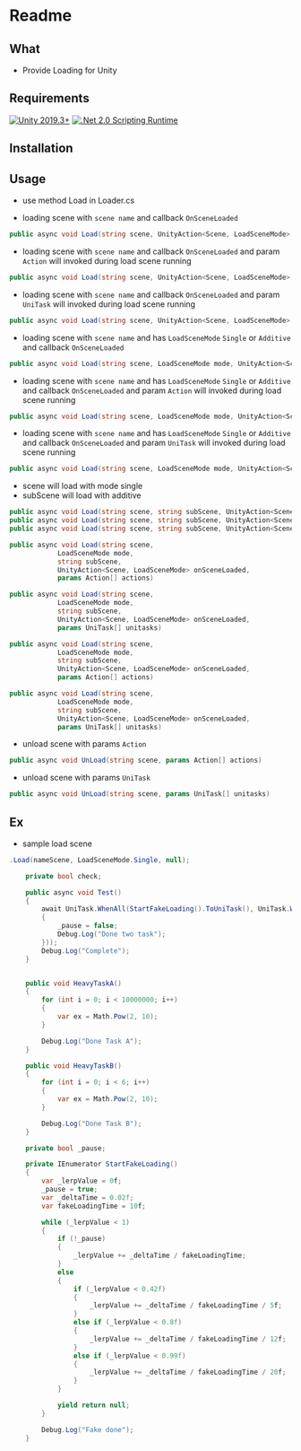 # Readme

## What

- Provide Loading for Unity

## Requirements
[![Unity 2019.3+](https://img.shields.io/badge/unity-2019.3+-brightgreen.svg?style=flat&logo=unity&cacheSeconds=2592000)](https://unity3d.com/get-unity/download/archive)
[![.Net 2.0 Scripting Runtime](https://img.shields.io/badge/.NET-2.0-blueviolet.svg?style=flat&cacheSeconds=2592000)](https://docs.unity3d.com/2019.1/Documentation/Manual/ScriptingRuntimeUpgrade.html)

## Installation

## Usage

- use method Load in Loader.cs

- loading scene with `scene name` and callback `OnSceneLoaded`
```csharp
public async void Load(string scene, UnityAction<Scene, LoadSceneMode> onSceneLoaded)
```

- loading scene with `scene name` and callback `OnSceneLoaded` and param `Action` will invoked during load scene running
```csharp
public async void Load(string scene, UnityAction<Scene, LoadSceneMode> onSceneLoaded, params Action[] actions)
```

- loading scene with `scene name` and callback `OnSceneLoaded` and param `UniTask` will invoked during load scene running
```csharp
public async void Load(string scene, UnityAction<Scene, LoadSceneMode> onSceneLoaded, params UniTask[] unitasks)
```

- loading scene with `scene name` and has `LoadSceneMode` `Single` or `Additive` and callback `OnSceneLoaded`
```csharp
public async void Load(string scene, LoadSceneMode mode, UnityAction<Scene, LoadSceneMode> onSceneLoaded)
```

- loading scene with `scene name` and has `LoadSceneMode` `Single` or `Additive` and callback `OnSceneLoaded` and param `Action` will invoked during load scene running
```csharp
public async void Load(string scene, LoadSceneMode mode, UnityAction<Scene, LoadSceneMode> onSceneLoaded, params Action[] actions)
```

- loading scene with `scene name` and has `LoadSceneMode` `Single` or `Additive` and callback `OnSceneLoaded` and param `UniTask` will invoked during load scene running
```csharp
public async void Load(string scene, LoadSceneMode mode, UnityAction<Scene, LoadSceneMode> onSceneLoaded, params UniTask[] unitasks)
```

- scene will load with mode single
- subScene will load with additive
```csharp
public async void Load(string scene, string subScene, UnityAction<Scene, LoadSceneMode> onSceneLoaded)
public async void Load(string scene, string subScene, UnityAction<Scene, LoadSceneMode> onSceneLoaded, params Action[] actions)
public async void Load(string scene, string subScene, UnityAction<Scene, LoadSceneMode> onSceneLoaded, params UniTask[] unitasks)

public async void Load(string scene,
            LoadSceneMode mode,
            string subScene,
            UnityAction<Scene, LoadSceneMode> onSceneLoaded,
            params Action[] actions)

public async void Load(string scene,
            LoadSceneMode mode,
            string subScene,
            UnityAction<Scene, LoadSceneMode> onSceneLoaded,
            params UniTask[] unitasks)

public async void Load(string scene,
            LoadSceneMode mode,
            string subScene,
            UnityAction<Scene, LoadSceneMode> onSceneLoaded,
            params Action[] actions)

public async void Load(string scene,
            LoadSceneMode mode,
            string subScene,
            UnityAction<Scene, LoadSceneMode> onSceneLoaded,
            params UniTask[] unitasks)
```

- unload scene with params `Action`
```csharp
public async void UnLoad(string scene, params Action[] actions)
```

- unload scene with params `UniTask`
```csharp
public async void UnLoad(string scene, params UniTask[] unitasks)
```


## Ex

- sample load scene
```csharp
.Load(nameScene, LoadSceneMode.Single, null);
```

```csharp
    private bool check;

    public async void Test()
    {
        await UniTask.WhenAll(StartFakeLoading().ToUniTask(), UniTask.WhenAll(UniTask.Run(HeavyTaskA), UniTask.Run(HeavyTaskB)).ContinueWith(() =>
        {
            _pause = false;
            Debug.Log("Done two task");
        }));
        Debug.Log("Complete");
    }


    public void HeavyTaskA()
    {
        for (int i = 0; i < 10000000; i++)
        {
            var ex = Math.Pow(2, 10);
        }

        Debug.Log("Done Task A");
    }

    public void HeavyTaskB()
    {
        for (int i = 0; i < 6; i++)
        {
            var ex = Math.Pow(2, 10);
        }

        Debug.Log("Done Task B");
    }

    private bool _pause;

    private IEnumerator StartFakeLoading()
    {
        var _lerpValue = 0f;
        _pause = true;
        var _deltaTime = 0.02f;
        var fakeLoadingTime = 10f;

        while (_lerpValue < 1)
        {
            if (!_pause)
            {
                _lerpValue += _deltaTime / fakeLoadingTime;
            }
            else
            {
                if (_lerpValue < 0.42f)
                {
                    _lerpValue += _deltaTime / fakeLoadingTime / 5f;
                }
                else if (_lerpValue < 0.8f)
                {
                    _lerpValue += _deltaTime / fakeLoadingTime / 12f;
                }
                else if (_lerpValue < 0.99f)
                {
                    _lerpValue += _deltaTime / fakeLoadingTime / 20f;
                }
            }

            yield return null;
        }

        Debug.Log("Fake done");
    }
```

